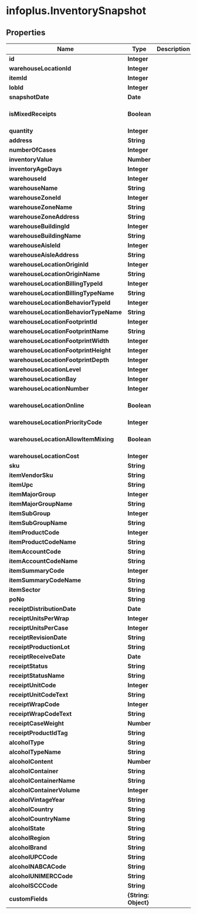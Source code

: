 # infoplus.InventorySnapshot

## Properties
Name | Type | Description | Notes
------------ | ------------- | ------------- | -------------
**id** | **Integer** |  | [optional] 
**warehouseLocationId** | **Integer** |  | [optional] 
**itemId** | **Integer** |  | [optional] 
**lobId** | **Integer** |  | 
**snapshotDate** | **Date** |  | [optional] 
**isMixedReceipts** | **Boolean** |  | [optional] [default to false]
**quantity** | **Integer** |  | [optional] 
**address** | **String** |  | [optional] 
**numberOfCases** | **Integer** |  | [optional] 
**inventoryValue** | **Number** |  | [optional] 
**inventoryAgeDays** | **Integer** |  | [optional] 
**warehouseId** | **Integer** |  | [optional] 
**warehouseName** | **String** |  | [optional] 
**warehouseZoneId** | **Integer** |  | [optional] 
**warehouseZoneName** | **String** |  | [optional] 
**warehouseZoneAddress** | **String** |  | [optional] 
**warehouseBuildingId** | **Integer** |  | [optional] 
**warehouseBuildingName** | **String** |  | [optional] 
**warehouseAisleId** | **Integer** |  | [optional] 
**warehouseAisleAddress** | **String** |  | [optional] 
**warehouseLocationOriginId** | **Integer** |  | [optional] 
**warehouseLocationOriginName** | **String** |  | [optional] 
**warehouseLocationBillingTypeId** | **Integer** |  | [optional] 
**warehouseLocationBillingTypeName** | **String** |  | [optional] 
**warehouseLocationBehaviorTypeId** | **Integer** |  | [optional] 
**warehouseLocationBehaviorTypeName** | **String** |  | [optional] 
**warehouseLocationFootprintId** | **Integer** |  | [optional] 
**warehouseLocationFootprintName** | **String** |  | [optional] 
**warehouseLocationFootprintWidth** | **Integer** |  | [optional] 
**warehouseLocationFootprintHeight** | **Integer** |  | [optional] 
**warehouseLocationFootprintDepth** | **Integer** |  | [optional] 
**warehouseLocationLevel** | **Integer** |  | [optional] 
**warehouseLocationBay** | **Integer** |  | [optional] 
**warehouseLocationNumber** | **Integer** |  | [optional] 
**warehouseLocationOnline** | **Boolean** |  | [optional] [default to false]
**warehouseLocationPriorityCode** | **Integer** |  | [optional] 
**warehouseLocationAllowItemMixing** | **Boolean** |  | [optional] [default to false]
**warehouseLocationCost** | **Integer** |  | [optional] 
**sku** | **String** |  | [optional] 
**itemVendorSku** | **String** |  | [optional] 
**itemUpc** | **String** |  | [optional] 
**itemMajorGroup** | **Integer** |  | [optional] 
**itemMajorGroupName** | **String** |  | [optional] 
**itemSubGroup** | **Integer** |  | [optional] 
**itemSubGroupName** | **String** |  | [optional] 
**itemProductCode** | **Integer** |  | [optional] 
**itemProductCodeName** | **String** |  | [optional] 
**itemAccountCode** | **String** |  | [optional] 
**itemAccountCodeName** | **String** |  | [optional] 
**itemSummaryCode** | **Integer** |  | [optional] 
**itemSummaryCodeName** | **String** |  | [optional] 
**itemSector** | **String** |  | [optional] 
**poNo** | **String** |  | [optional] 
**receiptDistributionDate** | **Date** |  | [optional] 
**receiptUnitsPerWrap** | **Integer** |  | [optional] 
**receiptUnitsPerCase** | **Integer** |  | [optional] 
**receiptRevisionDate** | **String** |  | [optional] 
**receiptProductionLot** | **String** |  | [optional] 
**receiptReceiveDate** | **Date** |  | [optional] 
**receiptStatus** | **String** |  | [optional] 
**receiptStatusName** | **String** |  | [optional] 
**receiptUnitCode** | **Integer** |  | [optional] 
**receiptUnitCodeText** | **String** |  | [optional] 
**receiptWrapCode** | **Integer** |  | [optional] 
**receiptWrapCodeText** | **String** |  | [optional] 
**receiptCaseWeight** | **Number** |  | [optional] 
**receiptProductIdTag** | **String** |  | [optional] 
**alcoholType** | **String** |  | [optional] 
**alcoholTypeName** | **String** |  | [optional] 
**alcoholContent** | **Number** |  | [optional] 
**alcoholContainer** | **String** |  | [optional] 
**alcoholContainerName** | **String** |  | [optional] 
**alcoholContainerVolume** | **Integer** |  | [optional] 
**alcoholVintageYear** | **String** |  | [optional] 
**alcoholCountry** | **String** |  | [optional] 
**alcoholCountryName** | **String** |  | [optional] 
**alcoholState** | **String** |  | [optional] 
**alcoholRegion** | **String** |  | [optional] 
**alcoholBrand** | **String** |  | [optional] 
**alcoholUPCCode** | **String** |  | [optional] 
**alcoholNABCACode** | **String** |  | [optional] 
**alcoholUNIMERCCode** | **String** |  | [optional] 
**alcoholSCCCode** | **String** |  | [optional] 
**customFields** | **{String: Object}** |  | [optional] 


